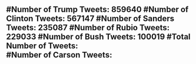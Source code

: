 #Number of Trump Tweets: 859640
#Number of Clinton Tweets: 567147
#Number of Sanders Tweets: 235087
#Number of Rubio Tweets: 229033
#Number of Bush Tweets: 100019
#Total Number of Tweets:  
#Number of Carson Tweets: 
---
